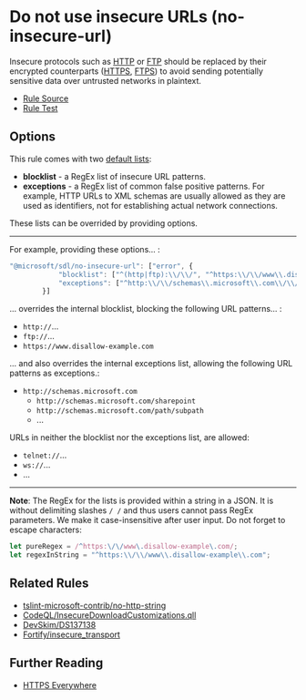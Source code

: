 # Do not use insecure URLs (no-insecure-url)

Insecure protocols such as [HTTP](https://en.wikipedia.org/wiki/Hypertext_Transfer_Protocol) or [FTP](https://en.wikipedia.org/wiki/File_Transfer_Protocol) should be replaced by their encrypted counterparts ([HTTPS](https://en.wikipedia.org/wiki/HTTPS), [FTPS](https://en.wikipedia.org/wiki/FTPS)) to avoid sending potentially sensitive data over untrusted networks in plaintext.

- [Rule Source](../../lib/rules/no-insecure-url.js)
- [Rule Test](../../tests/lib/rules/no-insecure-url.js)

## Options
This rule comes with two [default lists](../../lib/rules/no-insecure-url.js#L13):
- **blocklist** - a RegEx list of insecure URL patterns.
- **exceptions** - a RegEx list of common false positive patterns. For example, HTTP URLs to XML schemas are usually allowed as they are used as identifiers, not for establishing actual network connections.

These lists can be overrided by providing options.

---
For example, providing these options... :
```javascript
"@microsoft/sdl/no-insecure-url": ["error", {
            "blocklist": ["^(http|ftp):\\/\\/", "^https:\\/\\/www\\.disallow-example\\.com"],
            "exceptions": ["^http:\\/\\/schemas\\.microsoft\\.com\\/\\/?.*"]
        }]
```

... overrides the internal blocklist, blocking the following URL patterns... :
- `http://`...
- `ftp://`...
- `https://www.disallow-example.com`

... and also overrides the internal exceptions list, allowing the following URL patterns as exceptions.:
- `http://schemas.microsoft.com`
  - `http://schemas.microsoft.com/sharepoint`
  - `http://schemas.microsoft.com/path/subpath`
  - ...

URLs in neither the blocklist nor the exceptions list, are allowed:
- `telnet://`...
- `ws://`...
- ...

---

**Note**: The RegEx for the lists is provided within a string in a JSON. It is without delimiting slashes `/ /` and thus users cannot pass RegEx parameters. We make it case-insensitive after user input. Do not forget to escape characters:
```javascript
let pureRegex = /^https:\/\/www\.disallow-example\.com/;
let regexInString = "^https:\\/\\/www\\.disallow-example\\.com";
```

## Related Rules
* [tslint-microsoft-contrib/no-http-string](https://github.com/microsoft/tslint-microsoft-contrib/blob/master/src/noHttpStringRule.ts)
* [CodeQL/InsecureDownloadCustomizations.qll](https://github.com/github/codeql/blob/master/javascript/ql/src/semmle/javascript/security/dataflow/InsecureDownloadCustomizations.qll#L62)
* [DevSkim/DS137138](https://github.com/microsoft/DevSkim/blob/main/guidance/DS137138.md)
* [Fortify/insecure_transport](https://vulncat.fortify.com/en/detail?id=desc.config.java.insecure_transport#JavaScript%2fTypeScript)

## Further Reading
* [HTTPS Everywhere](https://en.wikipedia.org/wiki/HTTPS_Everywhere)
